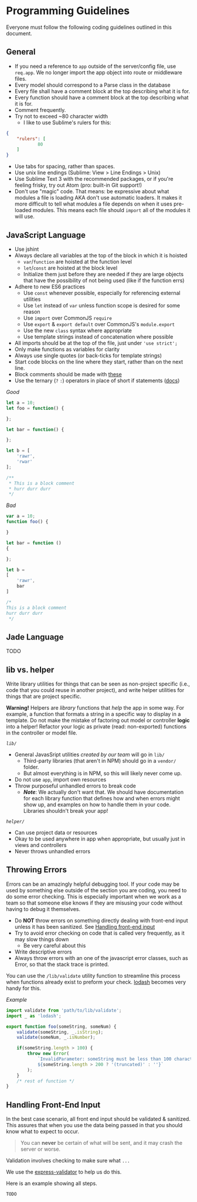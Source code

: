 Programming Guidelines
======================

Everyone must follow the following coding guidelines outlined in this document.

## General

* If you need a reference to `app` outside of the server/config file, use `req.app`.
We no longer import the app object into route or middleware files.
* Every model should correspond to a Parse class in the database
* Every file shall have a comment block at the top describing what it is for.
* Every function should have a comment block at the top describing what it is for.
* Comment frequently.
* Try not to exceed ~80 character width
    - I like to use Sublime's rulers for this:
```json
{
    "rulers": [
            80
    ]
}
```
* Use tabs for spacing, rather than spaces.
* Use unix line endings (Sublime: View > Line Endings > Unix)
* Use Sublime Text 3 with the recommended packages, or if you're feeling frisky,
try out Atom (pro: built-in Git support!)
* Don't use "magic" code. That means: be expressive about what modules a file is
loading AKA don't use automatic loaders. It makes it more difficult to tell what
modules a file depends on when it uses pre-loaded modules. This means each file
should `import` all of the modules it will use.

## JavaScript Language

* Use jshint
* Always declare all variables at the top of the block in which it is hoisted
    - `var`/`function` are hoisted at the function level
    - `let`/`const` are hoisted at the block level
    - Initialize them just before they are needed if they are large objects that have the possibility of not being used (like if the function errs)
* Adhere to new ES6 practices
    - Use `const` whenever possible, especially for referencing external utilities
    - Use `let` instead of `var` unless function scope is desired for some reason
    - Use `import` over CommonJS `require`
    - Use `export` & `export default` over CommonJS's `module.export`
    - Use the new `class` syntax where appropriate
    - Use template strings instead of concatenation where possible
* All imports should be at the top of the file, just under `'use strict';`
* Only make functions as variables for clarity
* Always use single quotes (or back-ticks for template strings)
* Start code blocks on the line where they start, rather than on the next line.
* Block comments should be made with [these](https://github.com/spadgos/sublime-jsdocs)
* Use the ternary (`?` `:`) operators in place of short if statements ([docs](https://developer.mozilla.org/en-US/docs/Web/JavaScript/Reference/Operators/Conditional_Operator))

*Good*
```javascript
let a = 10;
let foo = function() {

};

let bar = function() {

};

let b = [
    'rawr',
    'rwar'
];

/**
 * This is a block comment
 * hurr durr durr
 */
```

*Bad*
```javascript
var a = 10;
function foo() {

}

let bar = function ()
{

};

let b =
[
    'rawr',
    bar
]

/*
This is a block comment
hurr durr durr
 */
```



## Jade Language

TODO


## lib vs. helper
Write library utilities for things that can be seen as non-project specific (i.e.,
code that you could reuse in another project), and write helper utilities for
things that are project specific.

**Warning!** Helpers are _library_ functions that _help_ the app in some way. For
example, a function that formats a string in a specific way to display in a template.
Do not make the mistake of factoring out model or controller **logic** into a helper!
Refactor your logic as private (read: non-exported) functions in the controller
or model file.

*`lib/`*
* General JavasSript utilities _created by our team_ will go in `lib/`
	- Third-party libraries (that aren't in NPM) should go in a `vendor/` folder.
	- But almost everything is in NPM, so this will likely never come up.
* Do not use `app`, import own resources
* Throw purposeful unhandled errors to break code
	- _**Note**_: We actually don't want that. We should have documentation for each
	library function that defines how and when errors might show up, and examples on
	how to handle them in your code. Libraries shouldn't break your app!

*`helper/`*
* Can use project data or resources
* Okay to be used anywhere in app when appropriate, but usually just in views and
 controllers
* Never throws unhandled errors


## Throwing Errors
Errors can be an amazingly helpful debugging tool. If your code may be used by something else outside of the section you are coding, you need to do some error checking. This is especially important when we work as a team so that someone else knows if they are misusing your code without having to debug it themselves.

* Do **NOT** throw errors on something directly dealing with front-end input unless it has been sanitized. See [Handling front-end input](#Handling-front-end-input)
* Try to avoid error checking on code that is called very frequently, as it may slow things down
    - Be very careful about this
* Write descriptive errors
* Always throw errors with an one of the javascript error classes, such as Error, so that the stack trace is printed.

You can use the `/lib/validate` utility function to streamline this process when functions already exist to preform your check. [lodash](https://lodash.com/docs) becomes very handy for this.

*Example*
```javascript
import validate from 'path/to/lib/validate';
import _ as 'lodash';

export function foo(someString, someNum) {
    validate(someString, _.isString);
    validate(someNum, _.isNumber);

    if(someString.length > 100) {
        throw new Error(
            `InvalidParameter: someString must be less than 100 characters, got "${someString.substring(200)}"
            ${someString.length > 200 ? '(truncated)' : ''}`
        );
    }
    /* rest of function */
}

```


## Handling Front-End Input
In the best case scenario, all front end input should be validated & sanitized. This assures that when you use the data being passed in that you should know what to expect to occur.

> You can **never** be certain of what will be sent, and it may crash the server or worse.

Validation involves checking to make sure what `...`

We use the [express-validator](https://github.com/ctavan/express-validator) to help us do this.

Here is an example showing all steps.

```javascript
TODO
```
